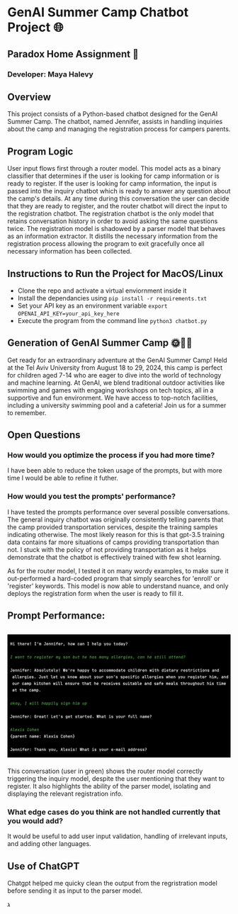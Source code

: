 
# GenAI Summer Camp Chatbot Project 🌐
## Paradox Home Assignment 👾

### Developer: Maya Halevy

## Overview
This project consists of a Python-based chatbot designed for the GenAI Summer Camp. The chatbot, named Jennifer, assists in handling inquiries about the camp and managing the registration process for campers parents. 

## Program Logic

User input flows first through a router model. This model acts as a binary classifier that determines if the user is looking for camp information or is ready to register. If the user is looking for camp information, the input is passed into the inquiry chatbot which is ready to answer any question about the camp's details. At any time during this conversation the user can decide that they are ready to register, and the router chatbot will direct the input to the registration chatbot. The registration chatbot is the only model that retains conversation history in order to avoid asking the same questions twice. The registration model is shadowed by a parser model that behaves as an information extractor. It distills the necessary information from the registration process allowing the program to exit gracefully once all necessary information has been collected. 

## Instructions to Run the Project for MacOS/Linux
- Clone the repo and activate a virtual enviornment inside it 
- Install the dependancies using `pip install -r requirements.txt`
- Set your API key as an environment variable `export OPENAI_API_KEY=your_api_key_here`
- Execute the program from the command line `python3 chatbot.py`

## Generation of GenAI Summer Camp 🌞🤖🌟
Get ready for an extraordinary adventure at the GenAI Summer Camp! Held at the Tel Aviv University from August 18 to 29, 2024, this camp is perfect for children aged 7-14 who are eager to dive into the world of technology and machine learning. At GenAI, we blend traditional outdoor activities like swimming and games with engaging workshops on tech topics, all in a supportive and fun environment. We have access to top-notch facilities, including a university swimming pool and a cafeteria! Join us for a summer to remember. 

## Open Questions

### How would you optimize the process if you had more time?

I have been able to reduce the token usage of the prompts, but with more time I would be able to refine it futher. 

### How would you test the prompts' performance?

I have tested the prompts performance over several possible conversations. The general inquiry chatbot was originally consistently telling parents that the camp provided transportation services, despite the training samples indicating otherwise. The most likely reason for this is that gpt-3.5 training data contains far more situations of camps providing transportation than not. I stuck with the policy of not providing transportation as it  helps demonstrate that the chatbot is effectively trained with few shot learning. 

As for the router model, I tested it on many wordy examples, to make sure it out-performed a hard-coded program that simply searches for 'enroll' or 'register' keywords. This model is now able to understand nuance, and only deploys the registration form when the user is ready to fill it. 

**Prompt Performance:**
---
![conversation with Jennifer](chat_snapshot.jpg)
---

This conversation (user in green) shows the router model correctly triggering the inquiry model, despite the user mentioning that they want to register. It also highlights the ability of the parser model, isolating and displaying the relevant registration info.


### What edge cases do you think are not handled currently that you would add?

It would be useful to add user input validation, handling of irrelevant inputs, and adding other languages.

## Use of ChatGPT

Chatgpt helped me quicky clean the output from the regristration model before sending it as input to the parser model. 



  ג

